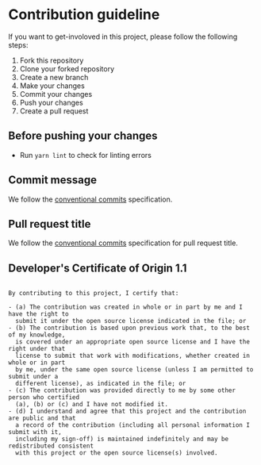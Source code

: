 # Contribution guideline

If you want to get-involoved in this project, please follow the following steps:

1. Fork this repository
2. Clone your forked repository
3. Create a new branch
4. Make your changes
5. Commit your changes
6. Push your changes
7. Create a pull request

## Before pushing your changes

* Run `yarn lint` to check for linting errors

## Commit message

We follow the [conventional commits](https://www.conventionalcommits.org/en/v1.0.0/) specification.

## Pull request title

We follow the [conventional commits](https://www.conventionalcommits.org/en/v1.0.0/) specification for pull request title.

## Developer's Certificate of Origin 1.1

```

By contributing to this project, I certify that:

- (a) The contribution was created in whole or in part by me and I have the right to
  submit it under the open source license indicated in the file; or
- (b) The contribution is based upon previous work that, to the best of my knowledge,
  is covered under an appropriate open source license and I have the right under that
  license to submit that work with modifications, whether created in whole or in part
  by me, under the same open source license (unless I am permitted to submit under a
  different license), as indicated in the file; or
- (c) The contribution was provided directly to me by some other person who certified
  (a), (b) or (c) and I have not modified it.
- (d) I understand and agree that this project and the contribution are public and that
  a record of the contribution (including all personal information I submit with it,
  including my sign-off) is maintained indefinitely and may be redistributed consistent
  with this project or the open source license(s) involved.

```
